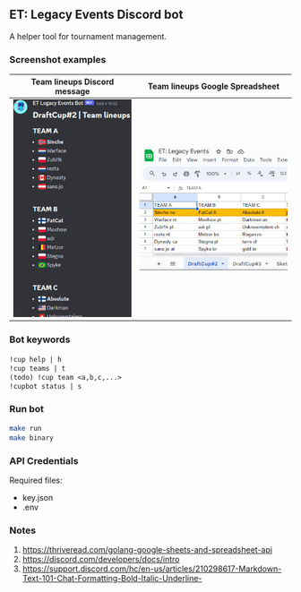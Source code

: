 ## ET: Legacy Events Discord bot
A helper tool for tournament management.

### Screenshot examples
Team lineups Discord message | Team lineups Google Spreadsheet
:-:|:-:
![Team lineups Discord message example](/assets/team-lineups-example.png) | ![Team lineups Google Spreadsheet example](/assets/google-spreadsheets-example.png)

### Bot keywords
```
!cup help | h
!cup teams | t
(todo) !cup team <a,b,c,...>
!cupbot status | s
```

### Run bot
```sh
make run
make binary
```

### API Credentials
Required files:
- key.json
- .env

### Notes 
1. https://thriveread.com/golang-google-sheets-and-spreadsheet-api
2. https://discord.com/developers/docs/intro
3. https://support.discord.com/hc/en-us/articles/210298617-Markdown-Text-101-Chat-Formatting-Bold-Italic-Underline-